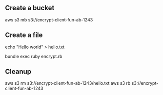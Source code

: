 ## Create a bucket

aws s3 mb s3://encrypt-client-fun-ab-1243

## Create a file
echo "Hello world" > hello.txt


bundle exec ruby encrypt.rb

## Cleanup

aws s3 rm s3://encrypt-client-fun-ab-1243/hello.txt
aws s3 rb s3://encrypt-client-fun-ab-1243